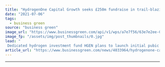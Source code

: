 ```yaml
---
title: "HydrogenOne Capital Growth seeks £250m fundraise in trail-blazing IPO"
date: "2021-07-06"
tags: 
  - business green
source: "business green"
image_url: "https://www.businessgreen.com/api/v1/wps/a7e7f56/63e7e2ee-0e50-4cf4-972c-42c249c83c69/4/hydrogen-iStock-1255388575-185x114.jpg"
image_fp: "/assets/img/post_thumbnails/0.jpg"
lead: "
 Dedicated hydrogen investment fund HGEN plans to launch initial pubic offering on London Stock Exchange in July with backing from energy giant INEOS ..."
article_url: "https://www.businessgreen.com/news/4033964/hydrogenone-capital-growth-seeks-gbp250m-fundraise-trail-blazing-ipo"
---
```


---
